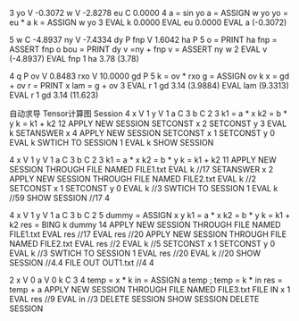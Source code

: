 3
yo V -0.3072
w V -2.8278
eu C 0.0000
4
a = sin yo
a = ASSIGN w yo
yo = eu * a
k = ASSIGN w yo 
3
EVAL k 
0.0000
EVAL eu
0.0000
EVAL a
(-0.3072)

5
w C -4.8937
ny V -7.4334
dy P
fnp V 1.6042
ha P
5
o = PRINT ha
fnp = ASSERT fnp o
bou = PRINT dy
v =ny + fnp
v = ASSERT ny w
2
EVAL v 
(-4.8937)
EVAL fnp 1 ha 3.78
(3.78)


4
q P
ov V 0.8483
rxo V 10.0000
gd P
5
k = ov * rxo
g = ASSIGN ov k
x = gd + ov
r = PRINT x
lam = g + ov
3
EVAL r 1 gd 3.14
(3.9884)
EVAL lam 
(9.3313)
EVAL r 1 gd 3.14
(11.623)


自动求导
Tensor计算图
Session
4
x V 1
y V 1
a C 3 
b C 2 
3
k1 = a * x
k2 = b * y
k = k1 + k2
12
APPLY NEW SESSION
SETCONST x 2
SETCONST y 3
EVAL k
SETANSWER x 4
APPLY NEW SESSION
SETCONST x 1
SETCONST y 0
EVAL k
SWTICH TO SESSION 1
EVAL k
SHOW SESSION


4
x V 1
y V 1
a C 3 
b C 2 
3
k1 = a * x
k2 = b * y
k = k1 + k2
11
APPLY NEW SESSION THROUGH FILE NAMED FILE1.txt
EVAL k
//17
SETANSWER x 2
APPLY NEW SESSION THROUGH FILE NAMED FILE2.txt
EVAL k
//2
SETCONST x 1
SETCONST y 0
EVAL k
//3
SWTICH TO SESSION 1
EVAL k
//59
SHOW SESSION
//17 4


4
x V 1
y V 1
a C 3 
b C 2 
5
dummy = ASSIGN x y
k1 = a * x
k2 = b * y
k = k1 + k2
res = BING k dummy
14
APPLY NEW SESSION THROUGH FILE NAMED FILE1.txt
EVAL res
//17
EVAL res
//20
APPLY NEW SESSION THROUGH FILE NAMED FILE2.txt
EVAL res
//2
EVAL k
//5
SETCONST x 1
SETCONST y 0
EVAL k
//3
SWTICH TO SESSION 1
EVAL res
//20
EVAL k
//20
SHOW SESSION
//4.4
FILE OUT OUT1.txt
//4 4

2
x V 0
a V 0
k C 3
4
temp = x * k
in = ASSIGN a temp ;
temp = k * in 
res = temp + a
APPLY NEW SESSION THROUGH FILE NAMED FILE3.txt
FILE IN x 1
EVAL res
//9
EVAL in
//3
DELETE SESSION
SHOW SESSION
DELETE SESSION
